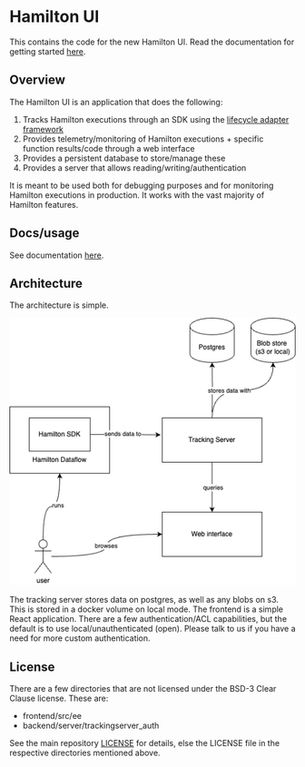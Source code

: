 # Hamilton UI

This contains the code for the new Hamilton UI. Read the documentation for getting started
[here](https://hamilton.dagworks.io/concepts/ui). 

## Overview

The Hamilton UI is an application that does the following:

1. Tracks Hamilton executions through an SDK using the [lifecycle adapter framework](https://hamilton.dagworks.io/en/latest/reference/lifecycle-hooks/) 
2. Provides telemetry/monitoring of Hamilton executions + specific function results/code through a web interface
3. Provides a persistent database to store/manage these
4. Provides a server that allows reading/writing/authentication

It is meant to be used both for debugging purposes and for monitoring Hamilton executions in production.
It works with the vast majority of Hamilton features.

## Docs/usage

See documentation [here](https://hamilton.dagworks.io/concepts/ui). 

## Architecture

The architecture is simple.

![architecture-diagram](./hamilton-ui-architecture.png)

The tracking server stores data on postgres, as well as any blobs on s3. This is stored in a docker volume
on local mode. The frontend is a simple React application. There are a few authentication/ACL capabilities, 
but the default is to use local/unauthenticated (open). Please talk to us if you have a need for more custom authentication.


## License

There are a few directories that are not licensed under the BSD-3 Clear Clause license. These are:
* frontend/src/ee
* backend/server/trackingserver_auth

See the main repository [LICENSE](../LICENSE) for details, else the LICENSE file in the respective directories
mentioned above.

